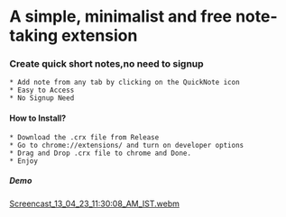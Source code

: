 #  A simple, minimalist and free note-taking extension 

### Create quick short notes,no need to signup
    * Add note from any tab by clicking on the QuickNote icon
    * Easy to Access
    * No Signup Need

#### How to Install?
    * Download the .crx file from Release
    * Go to chrome://extensions/ and turn on developer options
    * Drag and Drop .crx file to chrome and Done.
    * Enjoy

##### Demo

[Screencast_13_04_23_11:30:08_AM_IST.webm](https://user-images.githubusercontent.com/104289350/231688190-b87d4b27-6700-4d40-b1cd-5ddb55129a25.webm)
